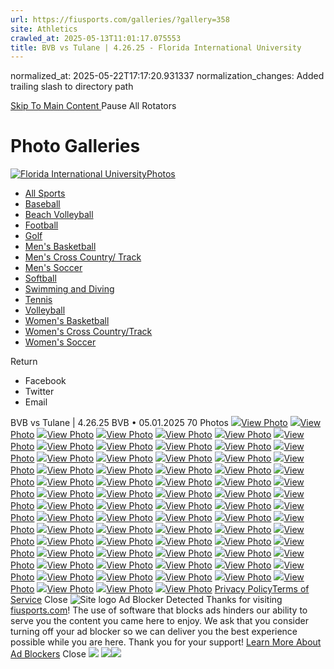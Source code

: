 ```yaml
---
url: https://fiusports.com/galleries/?gallery=358
site: Athletics
crawled_at: 2025-05-13T11:01:17.075553
title: BVB vs Tulane | 4.26.25 - Florida International University
---
```

normalized_at: 2025-05-22T17:17:20.931337
normalization_changes: Added trailing slash to directory path

[ Skip To Main Content ](https://fiusports.com/galleries/womens-beach-volleyball/bvb-vs-tulane-4-26-25/358#main-content) Pause All Rotators 
# Photo Galleries
[![Florida International University](https://fiusports.com/images/logos/site/site.png?height=60)Photos](https://fiusports.com/galleries/)
  * [All Sports](https://fiusports.com/galleries/)
  * [Baseball](https://fiusports.com/galleries/baseball/1)
  * [Beach Volleyball](https://fiusports.com/galleries/womens-beach-volleyball/19)
  * [Football](https://fiusports.com/galleries/football/4)
  * [Golf](https://fiusports.com/galleries/womens-golf/20)
  * [Men's Basketball](https://fiusports.com/galleries/mens-basketball/6)
  * [Men's Cross Country/ Track](https://fiusports.com/galleries/mens-cross-country/7)
  * [Men's Soccer](https://fiusports.com/galleries/mens-soccer/9)
  * [Softball](https://fiusports.com/galleries/softball/10)
  * [Swimming and Diving](https://fiusports.com/galleries/womens-swimming-and-diving/15)
  * [Tennis](https://fiusports.com/galleries/womens-tennis/16)
  * [Volleyball](https://fiusports.com/galleries/womens-volleyball/18)
  * [Women's Basketball](https://fiusports.com/galleries/womens-basketball/12)
  * [Women's Cross Country/Track](https://fiusports.com/galleries/womens-track-and-field/17)
  * [Women's Soccer](https://fiusports.com/galleries/womens-soccer/14)


Return
  * Facebook
  * Twitter
  * Email


BVB vs Tulane | 4.26.25
BVB • 05.01.2025
70 Photos
[![](https://fiusports.com/images/2025/5/1/Tulane_Semis-001.jpg?width=682&height=1024)View Photo](https://fiusports.com/galleries/womens-beach-volleyball/bvb-vs-tulane-4-26-25/image-1/358/62865)
[![](https://fiusports.com/galleries/womens-beach-volleyball/bvb-vs-tulane-4-26-25/358)View Photo](https://fiusports.com/galleries/womens-beach-volleyball/bvb-vs-tulane-4-26-25/image-2/358/62866)
[![](https://fiusports.com/galleries/womens-beach-volleyball/bvb-vs-tulane-4-26-25/358)View Photo](https://fiusports.com/galleries/womens-beach-volleyball/bvb-vs-tulane-4-26-25/image-3/358/62867)
[![](https://fiusports.com/galleries/womens-beach-volleyball/bvb-vs-tulane-4-26-25/358)View Photo](https://fiusports.com/galleries/womens-beach-volleyball/bvb-vs-tulane-4-26-25/image-4/358/62868)
[![](https://fiusports.com/galleries/womens-beach-volleyball/bvb-vs-tulane-4-26-25/358)View Photo](https://fiusports.com/galleries/womens-beach-volleyball/bvb-vs-tulane-4-26-25/image-5/358/62869)
[![](https://fiusports.com/galleries/womens-beach-volleyball/bvb-vs-tulane-4-26-25/358)View Photo](https://fiusports.com/galleries/womens-beach-volleyball/bvb-vs-tulane-4-26-25/image-6/358/62870)
[![](https://fiusports.com/galleries/womens-beach-volleyball/bvb-vs-tulane-4-26-25/358)View Photo](https://fiusports.com/galleries/womens-beach-volleyball/bvb-vs-tulane-4-26-25/image-7/358/62871)
[![](https://fiusports.com/galleries/womens-beach-volleyball/bvb-vs-tulane-4-26-25/358)View Photo](https://fiusports.com/galleries/womens-beach-volleyball/bvb-vs-tulane-4-26-25/image-8/358/62872)
[![](https://fiusports.com/galleries/womens-beach-volleyball/bvb-vs-tulane-4-26-25/358)View Photo](https://fiusports.com/galleries/womens-beach-volleyball/bvb-vs-tulane-4-26-25/image-9/358/62873)
[![](https://fiusports.com/galleries/womens-beach-volleyball/bvb-vs-tulane-4-26-25/358)View Photo](https://fiusports.com/galleries/womens-beach-volleyball/bvb-vs-tulane-4-26-25/image-10/358/62874)
[![](https://fiusports.com/galleries/womens-beach-volleyball/bvb-vs-tulane-4-26-25/358)View Photo](https://fiusports.com/galleries/womens-beach-volleyball/bvb-vs-tulane-4-26-25/image-11/358/62875)
[![](https://fiusports.com/galleries/womens-beach-volleyball/bvb-vs-tulane-4-26-25/358)View Photo](https://fiusports.com/galleries/womens-beach-volleyball/bvb-vs-tulane-4-26-25/image-12/358/62876)
[![](https://fiusports.com/galleries/womens-beach-volleyball/bvb-vs-tulane-4-26-25/358)View Photo](https://fiusports.com/galleries/womens-beach-volleyball/bvb-vs-tulane-4-26-25/image-13/358/62877)
[![](https://fiusports.com/galleries/womens-beach-volleyball/bvb-vs-tulane-4-26-25/358)View Photo](https://fiusports.com/galleries/womens-beach-volleyball/bvb-vs-tulane-4-26-25/image-14/358/62878)
[![](https://fiusports.com/galleries/womens-beach-volleyball/bvb-vs-tulane-4-26-25/358)View Photo](https://fiusports.com/galleries/womens-beach-volleyball/bvb-vs-tulane-4-26-25/image-15/358/62879)
[![](https://fiusports.com/galleries/womens-beach-volleyball/bvb-vs-tulane-4-26-25/358)View Photo](https://fiusports.com/galleries/womens-beach-volleyball/bvb-vs-tulane-4-26-25/image-16/358/62880)
[![](https://fiusports.com/galleries/womens-beach-volleyball/bvb-vs-tulane-4-26-25/358)View Photo](https://fiusports.com/galleries/womens-beach-volleyball/bvb-vs-tulane-4-26-25/image-17/358/62881)
[![](https://fiusports.com/galleries/womens-beach-volleyball/bvb-vs-tulane-4-26-25/358)View Photo](https://fiusports.com/galleries/womens-beach-volleyball/bvb-vs-tulane-4-26-25/image-18/358/62882)
[![](https://fiusports.com/galleries/womens-beach-volleyball/bvb-vs-tulane-4-26-25/358)View Photo](https://fiusports.com/galleries/womens-beach-volleyball/bvb-vs-tulane-4-26-25/image-19/358/62883)
[![](https://fiusports.com/galleries/womens-beach-volleyball/bvb-vs-tulane-4-26-25/358)View Photo](https://fiusports.com/galleries/womens-beach-volleyball/bvb-vs-tulane-4-26-25/image-20/358/62884)
[![](https://fiusports.com/galleries/womens-beach-volleyball/bvb-vs-tulane-4-26-25/358)View Photo](https://fiusports.com/galleries/womens-beach-volleyball/bvb-vs-tulane-4-26-25/image-21/358/62885)
[![](https://fiusports.com/galleries/womens-beach-volleyball/bvb-vs-tulane-4-26-25/358)View Photo](https://fiusports.com/galleries/womens-beach-volleyball/bvb-vs-tulane-4-26-25/image-22/358/62886)
[![](https://fiusports.com/galleries/womens-beach-volleyball/bvb-vs-tulane-4-26-25/358)View Photo](https://fiusports.com/galleries/womens-beach-volleyball/bvb-vs-tulane-4-26-25/image-23/358/62887)
[![](https://fiusports.com/galleries/womens-beach-volleyball/bvb-vs-tulane-4-26-25/358)View Photo](https://fiusports.com/galleries/womens-beach-volleyball/bvb-vs-tulane-4-26-25/image-24/358/62888)
[![](https://fiusports.com/galleries/womens-beach-volleyball/bvb-vs-tulane-4-26-25/358)View Photo](https://fiusports.com/galleries/womens-beach-volleyball/bvb-vs-tulane-4-26-25/image-25/358/62889)
[![](https://fiusports.com/galleries/womens-beach-volleyball/bvb-vs-tulane-4-26-25/358)View Photo](https://fiusports.com/galleries/womens-beach-volleyball/bvb-vs-tulane-4-26-25/image-26/358/62890)
[![](https://fiusports.com/galleries/womens-beach-volleyball/bvb-vs-tulane-4-26-25/358)View Photo](https://fiusports.com/galleries/womens-beach-volleyball/bvb-vs-tulane-4-26-25/image-27/358/62891)
[![](https://fiusports.com/galleries/womens-beach-volleyball/bvb-vs-tulane-4-26-25/358)View Photo](https://fiusports.com/galleries/womens-beach-volleyball/bvb-vs-tulane-4-26-25/image-28/358/62892)
[![](https://fiusports.com/galleries/womens-beach-volleyball/bvb-vs-tulane-4-26-25/358)View Photo](https://fiusports.com/galleries/womens-beach-volleyball/bvb-vs-tulane-4-26-25/image-29/358/62893)
[![](https://fiusports.com/galleries/womens-beach-volleyball/bvb-vs-tulane-4-26-25/358)View Photo](https://fiusports.com/galleries/womens-beach-volleyball/bvb-vs-tulane-4-26-25/image-30/358/62894)
[![](https://fiusports.com/galleries/womens-beach-volleyball/bvb-vs-tulane-4-26-25/358)View Photo](https://fiusports.com/galleries/womens-beach-volleyball/bvb-vs-tulane-4-26-25/image-31/358/62895)
[![](https://fiusports.com/galleries/womens-beach-volleyball/bvb-vs-tulane-4-26-25/358)View Photo](https://fiusports.com/galleries/womens-beach-volleyball/bvb-vs-tulane-4-26-25/image-32/358/62896)
[![](https://fiusports.com/galleries/womens-beach-volleyball/bvb-vs-tulane-4-26-25/358)View Photo](https://fiusports.com/galleries/womens-beach-volleyball/bvb-vs-tulane-4-26-25/image-33/358/62897)
[![](https://fiusports.com/galleries/womens-beach-volleyball/bvb-vs-tulane-4-26-25/358)View Photo](https://fiusports.com/galleries/womens-beach-volleyball/bvb-vs-tulane-4-26-25/image-34/358/62898)
[![](https://fiusports.com/galleries/womens-beach-volleyball/bvb-vs-tulane-4-26-25/358)View Photo](https://fiusports.com/galleries/womens-beach-volleyball/bvb-vs-tulane-4-26-25/image-35/358/62899)
[![](https://fiusports.com/galleries/womens-beach-volleyball/bvb-vs-tulane-4-26-25/358)View Photo](https://fiusports.com/galleries/womens-beach-volleyball/bvb-vs-tulane-4-26-25/image-36/358/62900)
[![](https://fiusports.com/galleries/womens-beach-volleyball/bvb-vs-tulane-4-26-25/358)View Photo](https://fiusports.com/galleries/womens-beach-volleyball/bvb-vs-tulane-4-26-25/image-37/358/62901)
[![](https://fiusports.com/galleries/womens-beach-volleyball/bvb-vs-tulane-4-26-25/358)View Photo](https://fiusports.com/galleries/womens-beach-volleyball/bvb-vs-tulane-4-26-25/image-38/358/62902)
[![](https://fiusports.com/galleries/womens-beach-volleyball/bvb-vs-tulane-4-26-25/358)View Photo](https://fiusports.com/galleries/womens-beach-volleyball/bvb-vs-tulane-4-26-25/image-39/358/62903)
[![](https://fiusports.com/galleries/womens-beach-volleyball/bvb-vs-tulane-4-26-25/358)View Photo](https://fiusports.com/galleries/womens-beach-volleyball/bvb-vs-tulane-4-26-25/image-40/358/62904)
[![](https://fiusports.com/galleries/womens-beach-volleyball/bvb-vs-tulane-4-26-25/358)View Photo](https://fiusports.com/galleries/womens-beach-volleyball/bvb-vs-tulane-4-26-25/image-41/358/62905)
[![](https://fiusports.com/galleries/womens-beach-volleyball/bvb-vs-tulane-4-26-25/358)View Photo](https://fiusports.com/galleries/womens-beach-volleyball/bvb-vs-tulane-4-26-25/image-42/358/62906)
[![](https://fiusports.com/galleries/womens-beach-volleyball/bvb-vs-tulane-4-26-25/358)View Photo](https://fiusports.com/galleries/womens-beach-volleyball/bvb-vs-tulane-4-26-25/image-43/358/62907)
[![](https://fiusports.com/galleries/womens-beach-volleyball/bvb-vs-tulane-4-26-25/358)View Photo](https://fiusports.com/galleries/womens-beach-volleyball/bvb-vs-tulane-4-26-25/image-44/358/62908)
[![](https://fiusports.com/galleries/womens-beach-volleyball/bvb-vs-tulane-4-26-25/358)View Photo](https://fiusports.com/galleries/womens-beach-volleyball/bvb-vs-tulane-4-26-25/image-45/358/62909)
[![](https://fiusports.com/galleries/womens-beach-volleyball/bvb-vs-tulane-4-26-25/358)View Photo](https://fiusports.com/galleries/womens-beach-volleyball/bvb-vs-tulane-4-26-25/image-46/358/62910)
[![](https://fiusports.com/galleries/womens-beach-volleyball/bvb-vs-tulane-4-26-25/358)View Photo](https://fiusports.com/galleries/womens-beach-volleyball/bvb-vs-tulane-4-26-25/image-47/358/62911)
[![](https://fiusports.com/galleries/womens-beach-volleyball/bvb-vs-tulane-4-26-25/358)View Photo](https://fiusports.com/galleries/womens-beach-volleyball/bvb-vs-tulane-4-26-25/image-48/358/62912)
[![](https://fiusports.com/galleries/womens-beach-volleyball/bvb-vs-tulane-4-26-25/358)View Photo](https://fiusports.com/galleries/womens-beach-volleyball/bvb-vs-tulane-4-26-25/image-49/358/62913)
[![](https://fiusports.com/galleries/womens-beach-volleyball/bvb-vs-tulane-4-26-25/358)View Photo](https://fiusports.com/galleries/womens-beach-volleyball/bvb-vs-tulane-4-26-25/image-50/358/62914)
[![](https://fiusports.com/galleries/womens-beach-volleyball/bvb-vs-tulane-4-26-25/358)View Photo](https://fiusports.com/galleries/womens-beach-volleyball/bvb-vs-tulane-4-26-25/image-51/358/62915)
[![](https://fiusports.com/galleries/womens-beach-volleyball/bvb-vs-tulane-4-26-25/358)View Photo](https://fiusports.com/galleries/womens-beach-volleyball/bvb-vs-tulane-4-26-25/image-52/358/62916)
[![](https://fiusports.com/galleries/womens-beach-volleyball/bvb-vs-tulane-4-26-25/358)View Photo](https://fiusports.com/galleries/womens-beach-volleyball/bvb-vs-tulane-4-26-25/image-53/358/62917)
[![](https://fiusports.com/galleries/womens-beach-volleyball/bvb-vs-tulane-4-26-25/358)View Photo](https://fiusports.com/galleries/womens-beach-volleyball/bvb-vs-tulane-4-26-25/image-54/358/62918)
[![](https://fiusports.com/galleries/womens-beach-volleyball/bvb-vs-tulane-4-26-25/358)View Photo](https://fiusports.com/galleries/womens-beach-volleyball/bvb-vs-tulane-4-26-25/image-55/358/62919)
[![](https://fiusports.com/galleries/womens-beach-volleyball/bvb-vs-tulane-4-26-25/358)View Photo](https://fiusports.com/galleries/womens-beach-volleyball/bvb-vs-tulane-4-26-25/image-56/358/62920)
[![](https://fiusports.com/galleries/womens-beach-volleyball/bvb-vs-tulane-4-26-25/358)View Photo](https://fiusports.com/galleries/womens-beach-volleyball/bvb-vs-tulane-4-26-25/image-57/358/62921)
[![](https://fiusports.com/galleries/womens-beach-volleyball/bvb-vs-tulane-4-26-25/358)View Photo](https://fiusports.com/galleries/womens-beach-volleyball/bvb-vs-tulane-4-26-25/image-58/358/62922)
[![](https://fiusports.com/galleries/womens-beach-volleyball/bvb-vs-tulane-4-26-25/358)View Photo](https://fiusports.com/galleries/womens-beach-volleyball/bvb-vs-tulane-4-26-25/image-59/358/62923)
[![](https://fiusports.com/galleries/womens-beach-volleyball/bvb-vs-tulane-4-26-25/358)View Photo](https://fiusports.com/galleries/womens-beach-volleyball/bvb-vs-tulane-4-26-25/image-60/358/62924)
[![](https://fiusports.com/galleries/womens-beach-volleyball/bvb-vs-tulane-4-26-25/358)View Photo](https://fiusports.com/galleries/womens-beach-volleyball/bvb-vs-tulane-4-26-25/image-61/358/62925)
[![](https://fiusports.com/galleries/womens-beach-volleyball/bvb-vs-tulane-4-26-25/358)View Photo](https://fiusports.com/galleries/womens-beach-volleyball/bvb-vs-tulane-4-26-25/image-62/358/62926)
[![](https://fiusports.com/galleries/womens-beach-volleyball/bvb-vs-tulane-4-26-25/358)View Photo](https://fiusports.com/galleries/womens-beach-volleyball/bvb-vs-tulane-4-26-25/image-63/358/62927)
[![](https://fiusports.com/galleries/womens-beach-volleyball/bvb-vs-tulane-4-26-25/358)View Photo](https://fiusports.com/galleries/womens-beach-volleyball/bvb-vs-tulane-4-26-25/image-64/358/62928)
[![](https://fiusports.com/galleries/womens-beach-volleyball/bvb-vs-tulane-4-26-25/358)View Photo](https://fiusports.com/galleries/womens-beach-volleyball/bvb-vs-tulane-4-26-25/image-65/358/62929)
[![](https://fiusports.com/galleries/womens-beach-volleyball/bvb-vs-tulane-4-26-25/358)View Photo](https://fiusports.com/galleries/womens-beach-volleyball/bvb-vs-tulane-4-26-25/image-66/358/62930)
[![](https://fiusports.com/galleries/womens-beach-volleyball/bvb-vs-tulane-4-26-25/358)View Photo](https://fiusports.com/galleries/womens-beach-volleyball/bvb-vs-tulane-4-26-25/image-67/358/62931)
[![](https://fiusports.com/galleries/womens-beach-volleyball/bvb-vs-tulane-4-26-25/358)View Photo](https://fiusports.com/galleries/womens-beach-volleyball/bvb-vs-tulane-4-26-25/image-68/358/62932)
[![](https://fiusports.com/galleries/womens-beach-volleyball/bvb-vs-tulane-4-26-25/358)View Photo](https://fiusports.com/galleries/womens-beach-volleyball/bvb-vs-tulane-4-26-25/image-69/358/62933)
[![](https://fiusports.com/galleries/womens-beach-volleyball/bvb-vs-tulane-4-26-25/358)View Photo](https://fiusports.com/galleries/womens-beach-volleyball/bvb-vs-tulane-4-26-25/image-70/358/62934)
[Privacy Policy](https://www.sidearmsports.com/privacypolicy/)[Terms of Service](https://www.sidearmsports.com/terms-of-service/)
Close
![Site logo](https://fiusports.com/images/logos/site/site.png?width=48)
Ad Blocker Detected
Thanks for visiting [fiusports.com](https://fiusports.com/galleries/womens-beach-volleyball/bvb-vs-tulane-4-26-25/358)!
The use of software that blocks ads hinders our ability to serve you the content you came here to enjoy.
We ask that you consider turning off your ad blocker so we can deliver you the best experience possible while you are here.
Thank you for your support!
[Learn More About Ad Blockers](http://www.sidearmsports.com/blockers)
Close
![](https://adservice.google.com/ddm/fls/z/dc_pre=CLuY59naoI0DFRWfWgUdoO8uSA;src=8031022;type=count0;cat=sitev0;dc_lat=;dc_rdid=;tag_for_child_directed_treatment=;ord=1;num=2175204317987.8154)
![](https://insight.adsrvr.org/track/conv/?adv=3xwb5d7&ct=0:6dpl0mk&fmt=3)![](https://adservice.google.com/ddm/fls/z/dc_pre=CK-n59naoI0DFcmeWgUdu3Exkw;src=8031022;type=counter;cat=sitev0;dc_lat=;dc_rdid=;tag_for_child_directed_treatment=;ord=1;num=2500589547349.9497)
